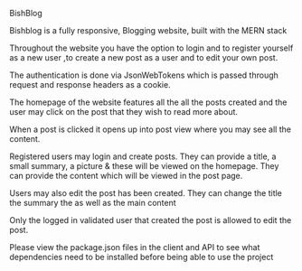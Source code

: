BishBlog

 Bishblog is a fully responsive,  Blogging website, built with the MERN stack

 Throughout the website you have the option to login and to register yourself as a new user ,to create a new post as a user and to edit your own post.

 The authentication is done via JsonWebTokens  which is passed through request and response headers as a cookie.

 The homepage of the website features all the all the posts created and the user may click on the post that they wish to read more about.

 When a post is clicked it opens up into post view where you may see all the content.

 Registered users may login and create posts. They can provide a title, a small summary, a picture & these will be viewed on the homepage. They can provide the content which will be viewed in the post page.

 Users may also edit the post has been created. They can change the title the summary the as well as the main content

 Only the logged in validated user that created the post is allowed to edit the post.

 Please view the package.json  files in the client and API to see what dependencies need to be installed before being able to use the project
